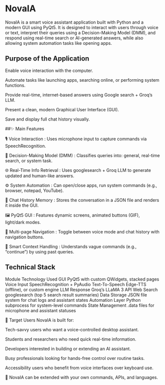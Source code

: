 # NovaIA
NovaIA is a smart voice assistant application built with Python and a modern GUI using PyQt5.
It is designed to interact with users through voice or text, interpret their queries using a Decision-Making Model (DMM), and respond using real-time search or AI-generated answers, while also allowing system automation tasks like opening apps.

 ## Purpose of the Application

Enable voice interaction with the computer.

Automate tasks like launching apps, searching online, or performing system functions.

Provide real-time, internet-based answers using Google search + Groq’s LLM.

Present a clean, modern Graphical User Interface (GUI).

Save and display full chat history visually.

##✨ Main Features


🎙️ Voice Interaction	: Uses microphone input to capture commands via SpeechRecognition.

🧠 Decision-Making Model (DMM)	: Classifies queries into: general, real-time search, or system task.

🌐 Real-Time Info Retrieval	: Uses googlesearch + Groq LLM to generate updated and human-like answers.

⚙️ System Automation :	Can open/close apps, run system commands (e.g., browser, notepad, YouTube).

💬 Chat History Memory :	Stores the conversation in a JSON file and renders it inside the GUI.

🖼️ PyQt5 GUI	: Features dynamic screens, animated buttons (GIF), light/dark modes.

🧭 Multi-page Navigation	: Toggle between voice mode and chat history with navigation buttons.

🔁 Smart Context Handling :	Understands vague commands (e.g., “continue”) by using past queries.



## Technical Stack

Module	Technology Used
GUI	PyQt5 with custom QWidgets, stacked pages
Voice Input	SpeechRecognition + PyAudio
Text-To-Speech	Edge-TTS (offline), or custom engine
LLM Response	Groq’s LLaMA 3 API
Web Search	googlesearch (top 5 search result summaries)
Data Storage	JSON file system for chat logs and assistant states
Automation Layer	Python subprocess for system-level commands
State Management	.data files for microphone and assistant statuses

👥 Target Users
NovaIA is built for:

Tech-savvy users who want a voice-controlled desktop assistant.

Students and researchers who need quick real-time information.

Developers interested in building or extending an AI assistant.

Busy professionals looking for hands-free control over routine tasks.

Accessibility users who benefit from voice interfaces over keyboard use.

🔧 NovaIA can be extended with your own commands, APIs, and languages.

